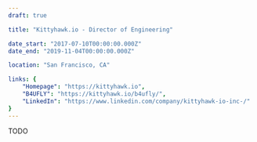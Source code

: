 ```yaml
---
draft: true

title: "Kittyhawk.io - Director of Engineering"

date_start: "2017-07-10T00:00:00.000Z"
date_end: "2019-11-04T00:00:00.000Z"

location: "San Francisco, CA"

links: {
	"Homepage": "https://kittyhawk.io",
	"B4UFLY": "https://kittyhawk.io/b4ufly/",
	"LinkedIn": "https://www.linkedin.com/company/kittyhawk-io-inc-/"
}
---
```


TODO